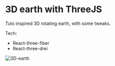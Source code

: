 # 3D earth with ThreeJS

Tuto inspired 3D rotating earth, with some tweaks.

Tech:
* React-three-fiber
* React-three-drei

![3D-earth](https://user-images.githubusercontent.com/41584108/164945413-9954b048-7088-48e5-bc1f-fc8b2dc27adf.png)
